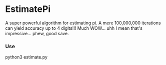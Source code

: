 # EstimatePi
A super powerful algorithm for estimating pi. A mere 100,000,000 iterations can yield accuracy up to 4 digits!!! Much WOW... uhh I mean that's impressive... phew, good save.

### Use
python3 estimate.py
